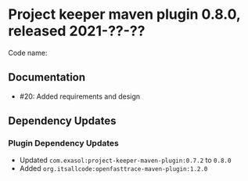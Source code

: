 # Project keeper maven plugin 0.8.0, released 2021-??-??

Code name:

## Documentation

* #20: Added requirements and design

## Dependency Updates

### Plugin Dependency Updates

* Updated `com.exasol:project-keeper-maven-plugin:0.7.2` to `0.8.0`
* Added `org.itsallcode:openfasttrace-maven-plugin:1.2.0`
